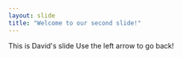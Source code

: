 ```yaml
---
layout: slide
title: "Welcome to our second slide!"
---
```

This is David's slide
Use the left arrow to go back!
